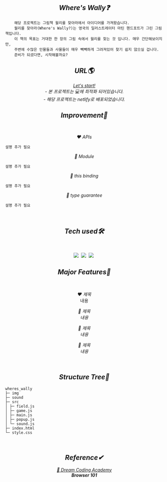 <h2 align="center"><em>Where's Wally❓</em></h2>

```
    해당 프로젝트는 그림책 월리를 찾아라에서 아이디어를 가져왔습니다.
    월리를 찾아라(Where's Wally?)는 영국의 일러스트레이터 마틴 핸드포트가 그린 그림책입니다.
    이 책의 목표는 거대한 한 장의 그림 속에서 월리를 찾는 것 입니다. 매우 간단해보이지만,
    주변에 수많은 인물들과 사물들이 매우 빽빽하게 그려져있어 찾기 쉽지 않으실 겁니다.
    준비가 되셨다면, 시작해볼까요?
```

<h2 align="center"><em>URL🌎</em></h2>
<p align="center"><em><a href="https://findwally.netlify.app">Let's start!</a></em>
<br/><em>
- 본 프로젝트는 💻에 최적화 되어있습니다.<br>
- 해당 프로젝트는 netlify로 배포되었습니다.</em></p>

<h2 align="center"><em>Improvement🌺</em></h2>
<br/>
<p align="center"><em>❤️ APIs</em></p>

```
설명 추가 필요
```

<p align="center"><em>🧡 Module </em></p>

```
설명 추가 필요
```

<p align="center"><em>💛 this binding</em></p>

```
설명 추가 필요
```

<p align="center"><em>💚 type guarantee </em></p>

```
설명 추가 필요
```

 <br/>

<h2 align="center"><em>Tech used🛠</em></h2>
<br/>
<p align="center">
  <img src="http://img.shields.io/badge/-HTML5-E34F26?style=for-the-badge&logo=HTML5&logoColor=white"/></a>&nbsp
  <img src="http://img.shields.io/badge/-CSS3-1572B6?style=for-the-badge&logo=CSS3&logoColor=white"/></a>&nbsp
  <img src="https://img.shields.io/badge/-Javascript-F7DF1E?style=for-the-badge&logo=Javascript&logoColor=white"/></a>&nbsp<br/>
</p>

<h2 align="center"><em>Major Features🌟</em></h2>
<br/>
<p align="center"><em>❤ 제목</em></br>내용</p>
<p align="center"><em>🧡 제목</br>내용</em></p>
<p align="center"><em>💛 제목</br>내용</em></p>
<p align="center"><em>💚 제목</br>내용</em></p>
 <br/>
<h2 align="center"><em>Structure Tree🌳</em></h2>

```
wheres_wally
├─ img
├─ sound
├─ src
│ ├─ field.js
│ ├─ game.js
│ ├─ main.js
│ ├─ popup.js
│ └─ sound.js
├─ index.html
└─ style.css
```

<br/>
<h2 align="center"><em>Reference✔</em></h2>
<p align="center"><em><a href="https://academy.dream-coding.com/">💜 Dream Coding Academy</a><br><strong>Browser 101</strong></em></p>
